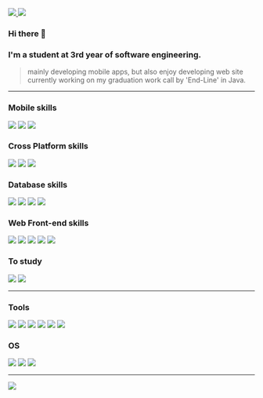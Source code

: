<a href="https://enterprise09.github.io/">
<img src="https://img.shields.io/badge/-TechLog-black?logo=Github&logoColor=white" />
</a>
<a href="https://www.instagram.com/k_teaho0909/">
<img src="https://img.shields.io/badge/-Instagram-E4405F?logo=Instagram&logoColor=white" />
</a>
</p>

### Hi there 👋<br />

### I'm a student at 3rd year of software engineering. <br />

> mainly developing mobile apps, but also enjoy developing web site <br />
> currently working on my graduation work call by 'End-Line' in Java.<br />

---

<!-- [![Top Langs](https://github-readme-stats.vercel.app/api/top-langs/?username=Enterprise09&layout=compact)](https://github.com/anuraghazra/github-readme-stats) -->

### Mobile skills

<p>
<img src="https://img.shields.io/badge/-Android-brightgreen?logo=Android&logoColor=white" />
<img src="https://img.shields.io/badge/-IOS-black?logo=IOS&logoColor=white" />
<img src="https://img.shields.io/badge/-Java-00758F?logo=Java&logoColor=white" />
</p>

### Cross Platform skills

<p>
<img src="https://img.shields.io/badge/-ReactNative-2A2C2E?logo=React&logoColor=61DAFB" />
<img src="https://img.shields.io/badge/-Expo-000020?logo=Expo&logoColor=white" />
<img src="https://img.shields.io/badge/-Flutter-00C7FA?logo=Flutter&logoColor=white" />
</p>

### Database skills

<p>
<img src="https://img.shields.io/badge/-MySQL-4479A1?logo=MySQL&logoColor=white" />
<img src="https://img.shields.io/badge/-SQLite-003B57?logo=SQLite&logoColor=white" />
<img src="https://img.shields.io/badge/-Firebase-white?logo=Firebase&logoColor=FFCA28" />
<img src="https://img.shields.io/badge/-Oracle-F80000?logo=Oracle&logoColor=white" />
</p>

### Web Front-end skills

<p>
<img src="https://img.shields.io/badge/-HTML-E44F26?logo=Html5&logoColor=white" />
<img src="https://img.shields.io/badge/-CSS-33A9DC?logo=CSS3&logoColor=white" />
<img src="https://img.shields.io/badge/-Javascript-F0DA50?logo=Javascript&logoColor=323230" />
<img src="https://img.shields.io/badge/-TypeScript-007ACC?logo=Typescript&logoColor=white" />
<img src="https://img.shields.io/badge/-React.js-2A2C2E?logo=React&logoColor=61DAFB" />
</p>

### To study

<p>
<img src="https://img.shields.io/badge/-Spring-6DB43D?logo=Spring&logoColor=white" />
<!-- <img src="https://img.shields.io/badge/-.NET-67217A?logo=.NET&logoColor=white" /> -->
<img src="https://img.shields.io/badge/-Node.js-83CD29?logo=Node.js&logoColor=white" />
<!-- <img src="https://img.shields.io/badge/-Python-3776AB?logo=Python&logoColor=white" /> -->
</p>

<!-- ### Game skills

<p>
<img src="https://img.shields.io/badge/-Unity-black?logo=Unity&logoColor=white" />
</p> -->

---

### Tools

<p>
<img src="https://img.shields.io/badge/-VSCode-007ACC?logo=VisualStudioCode&logoColor=white" />
<img src="https://img.shields.io/badge/-Visual Studio-5C2D91?logo=VisualStudio&logoColor=white" />
<img src="https://img.shields.io/badge/-Android Studio-3DDC84?logo=AndroidStudio&logoColor=white" />
<img src="https://img.shields.io/badge/-VMWare-2F3035?logo=VMWare&logoColor=FEC810" />
<img src="https://img.shields.io/badge/-CodeSandbox-black?logo=CodeSandbox&logoColor=white" />
<img src="https://img.shields.io/badge/-Eclipse-2C2255?logo=EclipseIDE&logoColor=white" />
</p>

<!-- ### Design

<p>
<img src="https://img.shields.io/badge/-Protools-6A2399?logo=Protools&logoColor=white" />
<img src="https://img.shields.io/badge/-Photoshop-31A8FF?logo=Adobe Photoshop&logoColor=001D34" />
<img src="https://img.shields.io/badge/-Pr-9A99FF?logo=Adobe Premiere Pro&logoColor=00005A" />
<img src="https://img.shields.io/badge/-LrC-31A8FF?logo=Adobe Lightroom Classic&logoColor=001D34" />
<img src="https://img.shields.io/badge/-Ae-9A99FF?logo=Adobe After Effects&logoColor=00005A" />
</p> -->

### OS

<p>
<img src="https://img.shields.io/badge/-MacOS-black?logo=macOS&logoColor=white" />
<img src="https://img.shields.io/badge/-Windows10-00A9E8?logo=Windows&logoColor=white" />
<img src="https://img.shields.io/badge/-Kali Linux-2C86CD?logo=Kali Linux&logoColor=white" />
</p>

---

<img src="https://github-readme-stats.vercel.app/api?username=Enterprise09&show_icons=true&hide=prs,contribs">

<!-- [![Anurag's GitHub stats](https://github-readme-stats.vercel.app/api?username=Enterprise09&show_icons=true&hide=prs,contribs)](https://github.com/anuraghazra/github-readme-stats) -->


<!--
### Hi there 👋
**Enterprise09/Enterprise09** is a ✨ _special_ ✨ repository because its `README.md` (this file) appears on your GitHub profile.

Here are some ideas to get you started:

- 🔭 I’m currently working on ...
- 🌱 I’m currently learning ...
- 👯 I’m looking to collaborate on ...
- 🤔 I’m looking for help with ...
- 💬 Ask me about ...
- 📫 How to reach me: ...
- 😄 Pronouns: ...
- ⚡ Fun fact: ...
-->
